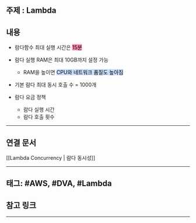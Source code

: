 

## 주제 :  Lambda



## 내용 


- 람다함수 최대 실행 시간은 <mark style="background: #FF5582A6;">15분</mark>
- 람다 실행 RAM은 최대 10GB까지 설정 가능
	- RAM을 높이면 <mark style="background: #ADCCFFA6;">CPU와 네트워크 품질도 높아짐</mark>
- 기본 람다 최대 동시 호출 수 = 1000개


- 람다 요금 정책
	- 람다 실행 시간
	- 람다 호출 횟수





----


## 연결 문서

[[Lambda Concurrency | 람다 동시성]]






---

## 태그: #AWS, #DVA, #Lambda






## 참고 링크




---
